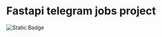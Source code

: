 # Fastapi telegram jobs project

[//]: # (![Python]&#40;https://img.shields.io/badge/python-3670A0?style=for-the-badge&logo=python&logoColor=ffdd54&#41;)
[//]: # (![Python]&#40;https://github.com/AdventurousCake/PROJNAME/actions/workflows/tests.yml/badge.svg?branch=main&#41;)
[//]: # (![Python]&#40;https://github.com/AdventurousCake/PROJNAME/actions/workflows/tests.yml/badge.svg?branch=main&#41;)
![Static Badge](https://img.shields.io/badge/python-3.10+-black?logo=python&logoColor=edb641&labelColor=202235&color=edb641)

[//]: # (![Static Badge]&#40;https://img.shields.io/badge/python-3.10%20%7C%203.11%20%7C%203.12-black?logo=python&logoColor=edb641&labelColor=202235&color=edb641&#41;)
